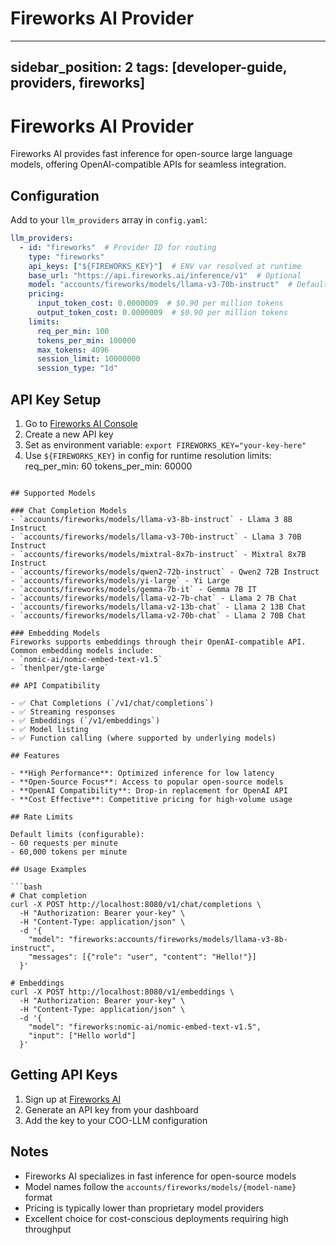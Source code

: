 # Fireworks AI Provider

---
sidebar_position: 2
tags: [developer-guide, providers, fireworks]
---

# Fireworks AI Provider

Fireworks AI provides fast inference for open-source large language models, offering OpenAI-compatible APIs for seamless integration.

## Configuration

Add to your `llm_providers` array in `config.yaml`:

```yaml
llm_providers:
  - id: "fireworks"  # Provider ID for routing
    type: "fireworks"
    api_keys: ["${FIREWORKS_KEY}"]  # ENV var resolved at runtime
    base_url: "https://api.fireworks.ai/inference/v1"  # Optional
    model: "accounts/fireworks/models/llama-v3-70b-instruct"  # Default model
    pricing:
      input_token_cost: 0.0000009  # $0.90 per million tokens
      output_token_cost: 0.0000009  # $0.90 per million tokens
    limits:
      req_per_min: 100
      tokens_per_min: 100000
      max_tokens: 4096
      session_limit: 10000000
      session_type: "1d"
```

## API Key Setup

1. Go to [Fireworks AI Console](https://app.fireworks.ai/)
2. Create a new API key
3. Set as environment variable: `export FIREWORKS_KEY="your-key-here"`
4. Use `${FIREWORKS_KEY}` in config for runtime resolution
    limits:
      req_per_min: 60
      tokens_per_min: 60000
```

## Supported Models

### Chat Completion Models
- `accounts/fireworks/models/llama-v3-8b-instruct` - Llama 3 8B Instruct
- `accounts/fireworks/models/llama-v3-70b-instruct` - Llama 3 70B Instruct
- `accounts/fireworks/models/mixtral-8x7b-instruct` - Mixtral 8x7B Instruct
- `accounts/fireworks/models/qwen2-72b-instruct` - Qwen2 72B Instruct
- `accounts/fireworks/models/yi-large` - Yi Large
- `accounts/fireworks/models/gemma-7b-it` - Gemma 7B IT
- `accounts/fireworks/models/llama-v2-7b-chat` - Llama 2 7B Chat
- `accounts/fireworks/models/llama-v2-13b-chat` - Llama 2 13B Chat
- `accounts/fireworks/models/llama-v2-70b-chat` - Llama 2 70B Chat

### Embedding Models
Fireworks supports embeddings through their OpenAI-compatible API. Common embedding models include:
- `nomic-ai/nomic-embed-text-v1.5`
- `thenlper/gte-large`

## API Compatibility

- ✅ Chat Completions (`/v1/chat/completions`)
- ✅ Streaming responses
- ✅ Embeddings (`/v1/embeddings`)
- ✅ Model listing
- ✅ Function calling (where supported by underlying models)

## Features

- **High Performance**: Optimized inference for low latency
- **Open-Source Focus**: Access to popular open-source models
- **OpenAI Compatibility**: Drop-in replacement for OpenAI API
- **Cost Effective**: Competitive pricing for high-volume usage

## Rate Limits

Default limits (configurable):
- 60 requests per minute
- 60,000 tokens per minute

## Usage Examples

```bash
# Chat completion
curl -X POST http://localhost:8080/v1/chat/completions \
  -H "Authorization: Bearer your-key" \
  -H "Content-Type: application/json" \
  -d '{
    "model": "fireworks:accounts/fireworks/models/llama-v3-8b-instruct",
    "messages": [{"role": "user", "content": "Hello!"}]
  }'

# Embeddings
curl -X POST http://localhost:8080/v1/embeddings \
  -H "Authorization: Bearer your-key" \
  -H "Content-Type: application/json" \
  -d '{
    "model": "fireworks:nomic-ai/nomic-embed-text-v1.5",
    "input": ["Hello world"]
  }'
```

## Getting API Keys

1. Sign up at [Fireworks AI](https://fireworks.ai/)
2. Generate an API key from your dashboard
3. Add the key to your COO-LLM configuration

## Notes

- Fireworks AI specializes in fast inference for open-source models
- Model names follow the `accounts/fireworks/models/{model-name}` format
- Pricing is typically lower than proprietary model providers
- Excellent choice for cost-conscious deployments requiring high throughput